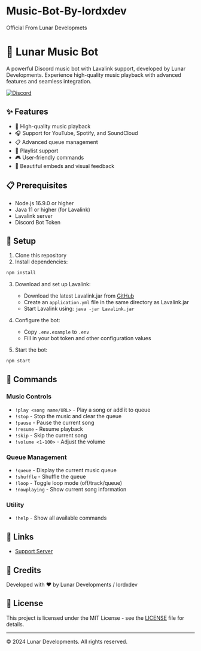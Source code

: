 # Music-Bot-By-lordxdev
Official From Lunar Developmets


# 🎵 Lunar Music Bot

A powerful Discord music bot with Lavalink support, developed by Lunar Developments. Experience high-quality music playback with advanced features and seamless integration.

[![Discord](https://img.shields.io/discord/YOUR_SERVER_ID?color=7289da&label=Support&logo=discord&style=flat-square)](https://discord.gg/lunardevs)

## ✨ Features

- 🎵 High-quality music playback
- 🎧 Support for YouTube, Spotify, and SoundCloud
- 📋 Advanced queue management
- 📜 Playlist support
- 🎮 User-friendly commands
- 🎨 Beautiful embeds and visual feedback

## 📋 Prerequisites

- Node.js 16.9.0 or higher
- Java 11 or higher (for Lavalink)
- Lavalink server
- Discord Bot Token

## 🚀 Setup

1. Clone this repository
2. Install dependencies:
```bash
npm install
```

3. Download and set up Lavalink:
   - Download the latest Lavalink.jar from [GitHub](https://github.com/freyacodes/Lavalink/releases)
   - Create an `application.yml` file in the same directory as Lavalink.jar
   - Start Lavalink using: `java -jar Lavalink.jar`

4. Configure the bot:
   - Copy `.env.example` to `.env`
   - Fill in your bot token and other configuration values

5. Start the bot:
```bash
npm start
```

## 📜 Commands

### Music Controls
- `!play <song name/URL>` - Play a song or add it to queue
- `!stop` - Stop the music and clear the queue
- `!pause` - Pause the current song
- `!resume` - Resume playback
- `!skip` - Skip the current song
- `!volume <1-100>` - Adjust the volume

### Queue Management
- `!queue` - Display the current music queue
- `!shuffle` - Shuffle the queue
- `!loop` - Toggle loop mode (off/track/queue)
- `!nowplaying` - Show current song information

### Utility
- `!help` - Show all available commands

## 🔗 Links

- [Support Server](https://discord.gg/lunardevs)

## 💖 Credits

Developed with ❤️ by Lunar Developments / lordxdev

## 📝 License

This project is licensed under the MIT License - see the [LICENSE](LICENSE) file for details.

---
© 2024 Lunar Developments. All rights reserved. 

